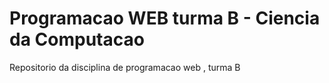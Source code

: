 # Programacao WEB turma B - Ciencia da Computacao
Repositorio da disciplina de programacao web , turma B
